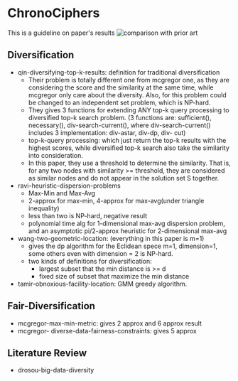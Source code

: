 # ChronoCiphers
This is a guideline on paper's results
![comparison with prior art](https://github.com/nopespace/ChronoCiphers/assets/55406346/05b44b1a-b176-4982-affe-79a422b201f4)

## Diversification
- qin-diversifying-top-k-results: definition for traditional diversification
    - Their problem is totally different one from mcgregor one, as they are considering the score and the similarity at the same time, while mcgregor only care about the diversity. Also, for this problem could be changed to an independent set problem, which is NP-hard.
    - They gives 3 functions for extending ANY top-k query processing to diversified top-k search problem. (3 functions are: sufficient(), necessary(), div-search-current(), where div-search-current() includes 3 implementation: div-astar, div-dp, div- cut)
    - top-k-query processing: which just return the top-k results with the highest scores, while diversified top-k search also take the similarity into consideration.
    - In this paper, they use a threshold to determine the similarity. That is, for any two nodes with similarity >= threshold, they are considered as similar nodes and do not appear in the solution set S together.
- ravi-heuristic-dispersion-problems
    - Max-Min and Max-Avg
    - 2-approx for max-min, 4-approx for max-avg(under triangle inequality)
    - less than two is NP-hard, negative result
    - polynomial time alg for 1-dimensional max-avg dispersion problem, and an asymptotic pi/2-approx heuristic for 2-dimensional max-avg
- wang-two-geometric-location: (everything in this paper is m=1)
    - gives the dp algorithm for the Eclidean spece m=1, dimension=1, some others even with dimension = 2 is NP-hard.
    - two kinds of definitions for diversification:
        - largest subset that the min distance is >= d
        - fixed size of subset that maximize the min distance
- tamir-obnoxious-facility-location: GMM greedy algorithm.

## Fair-Diversification
- mcgregor-max-min-metric: gives 2 approx and 6 approx result
- mcgregor- diverse-data-fairness-constraints: gives 5 approx

## Literature Review
- drosou-big-data-diversity
